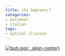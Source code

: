 ```yaml
---
title: chi &egrave;?
categories:
- personal
- italian
tags:
- optical illusion
---
```


[![boh.jpg]({{site.url}}/assets/images/boh.jpg){: .align-center}]({{site.url}}/assets/images/boh.jpg "boh.jpg" )

